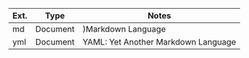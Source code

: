 | Ext. | Type | Notes | 
| ------ | ----- | ----- | 
| md | Document |)Markdown Language | 
| yml | Document | YAML: Yet Another Markdown Language | 

